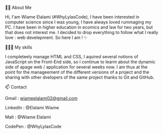 👋🏼 About Me

Hi, I'am Wiame Elalami (#WhyLylasCode), I have been interested in computer science since I was young, I have always loved rummaging my PC. I have been in higher education in ecomics and law for two years, but that does not interest me. I decided to drop everything to follow what I really love : web develepment. So here I am ! ✨

👩🏻‍💻 My skills

I completeely manage HTML and CSS, I aquired several notions of JavaScript on the Front-End side, so I continue to learm about the dynamic side of apage web / application for several weeks now. I am thus at the point for the manageement of the different versions of a project and the sharing with other dvelopers of the same project thanks to Git and GitHub.

📫 Contact

Gmail : wiameelalami02@gmail.com

LinkedIn : @Elalami Wiame

Malt : @Wiame Elalami

CodePen : @WhyLylasCode
